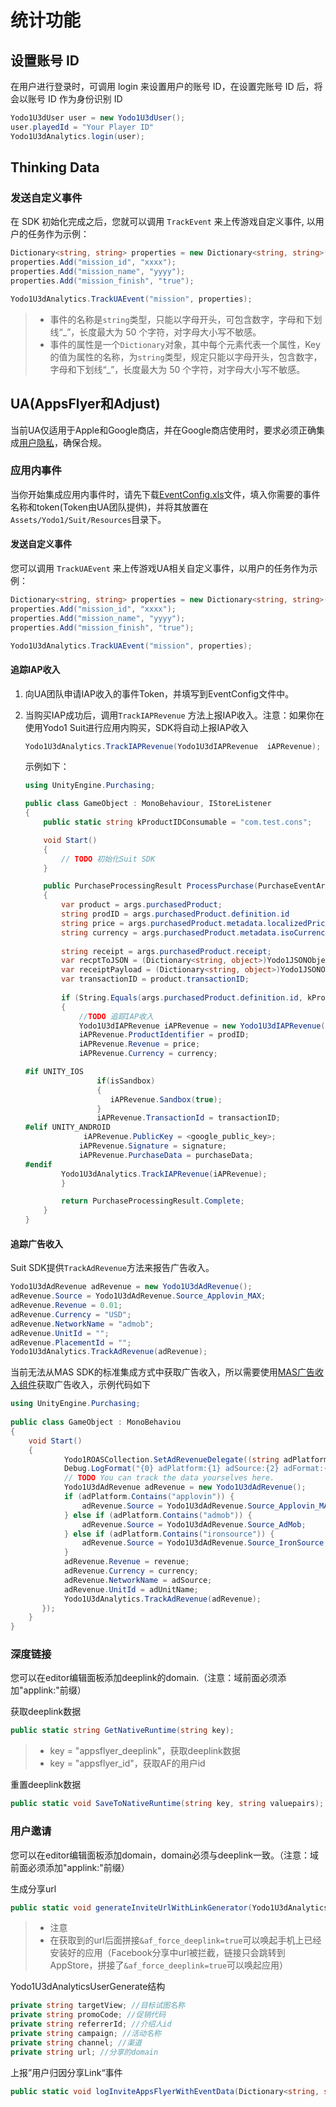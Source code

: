 # 统计功能

## 设置账号 ID

在用户进行登录时，可调用 login 来设置用户的账号 ID，在设置完账号 ID 后，将会以账号 ID 作为身份识别 ID

``` c#
Yodo1U3dUser user = new Yodo1U3dUser();
user.playedId = "Your Player ID"
Yodo1U3dAnalytics.login(user);
```

## Thinking Data

### 发送自定义事件

在 SDK 初始化完成之后，您就可以调用 `TrackEvent` 来上传游戏自定义事件, 以用户的任务作为示例：

```c#
Dictionary<string, string> properties = new Dictionary<string, string>();
properties.Add("mission_id", "xxxx");
properties.Add("mission_name", "yyyy");
properties.Add("mission_finish", "true");

Yodo1U3dAnalytics.TrackUAEvent("mission", properties);
```

>* 事件的名称是`string`类型，只能以字母开头，可包含数字，字母和下划线“_”，长度最大为 50 个字符，对字母大小写不敏感。
>* 事件的属性是一个`Dictionary`对象，其中每个元素代表一个属性，Key的值为属性的名称，为`string`类型，规定只能以字母开头，包含数字，字母和下划线“_”，长度最大为 50 个字符，对字母大小写不敏感。

## UA(AppsFlyer和Adjust)

当前UA仅适用于Apple和Google商店，并在Google商店使用时，要求必须正确集成[用户隐私](/zh/unity/optional-modules/privacy/)，确保合规。

### 应用内事件

当你开始集成应用内事件时，请先下载[EventConfig.xls](/zh/assets/EventConfig.xls)文件，填入你需要的事件名称和token(Token由UA团队提供)，并将其放置在`Assets/Yodo1/Suit/Resources`目录下。

#### 发送自定义事件

您可以调用 `TrackUAEvent` 来上传游戏UA相关自定义事件，以用户的任务作为示例：

```c#
Dictionary<string, string> properties = new Dictionary<string, string>();
properties.Add("mission_id", "xxxx");
properties.Add("mission_name", "yyyy");
properties.Add("mission_finish", "true");

Yodo1U3dAnalytics.TrackUAEvent("mission", properties);
```

#### 追踪IAP收入

1. 向UA团队申请IAP收入的事件Token，并填写到EventConfig文件中。
2. 当购买IAP成功后，调用`TrackIAPRevenue` 方法上报IAP收入。注意：如果你在使用Yodo1 Suit进行应用内购买，SDK将自动上报IAP收入
	
	```c#
	Yodo1U3dAnalytics.TrackIAPRevenue(Yodo1U3dIAPRevenue  iAPRevenue);
	```

	示例如下：
	
	```c#
	using UnityEngine.Purchasing;
	
	public class GameObject : MonoBehaviour, IStoreListener
	{
	    public static string kProductIDConsumable = "com.test.cons";
	
	    void Start()
	    {
	        // TODO 初始化Suit SDK
	    }
	
	    public PurchaseProcessingResult ProcessPurchase(PurchaseEventArgs args)
	    {
			var product = args.purchasedProduct;
			string prodID = args.purchasedProduct.definition.id
			string price = args.purchasedProduct.metadata.localizedPrice.ToString()
			string currency = args.purchasedProduct.metadata.isoCurrencyCode;
			
			string receipt = args.purchasedProduct.receipt;
			var recptToJSON = (Dictionary<string, object>)Yodo1JSONObject.Deserialize(product.receipt)
			var receiptPayload = (Dictionary<string, object>)Yodo1JSONObject.Deserialize((string)recptToJSON["Payload"]);
			var transactionID = product.transactionID;
			
			if (String.Equals(args.purchasedProduct.definition.id, kProductIDConsumable, StringComparison.Ordinal))
			{
				//TODO 追踪IAP收入
				Yodo1U3dIAPRevenue iAPRevenue = new Yodo1U3dIAPRevenue();
				iAPRevenue.ProductIdentifier = prodID;
				iAPRevenue.Revenue = price;
				iAPRevenue.Currency = currency;
	
	#if UNITY_IOS
		            if(isSandbox)
		            {
		               iAPRevenue.Sandbox(true);
		            }
		            iAPRevenue.TransactionId = transactionID;
	#elif UNITY_ANDROID
			     iAPRevenue.PublicKey = <google_public_key>;
				iAPRevenue.Signature = signature;
				iAPRevenue.PurchaseData = purchaseData;
	#endif
			Yodo1U3dAnalytics.TrackIAPRevenue(iAPRevenue);
	        }
	
	        return PurchaseProcessingResult.Complete;
	    }
	}
	```

#### 追踪广告收入

Suit SDK提供`TrackAdRevenue`方法来报告广告收入。

```c#
Yodo1U3dAdRevenue adRevenue = new Yodo1U3dAdRevenue();
adRevenue.Source = Yodo1U3dAdRevenue.Source_Applovin_MAX;
adRevenue.Revenue = 0.01;
adRevenue.Currency = "USD";
adRevenue.NetworkName = "admob";
adRevenue.UnitId = "";
adRevenue.PlacementId = "";
Yodo1U3dAnalytics.TrackAdRevenue(adRevenue);
```

当前无法从MAS SDK的标准集成方式中获取广告收入，所以需要使用[MAS广告收入组件](https://github.com/Yodo1Games/Yodo1-MAS-ROAS-Collection/tree/master/ROAS-Collection-Unity)获取广告收入，示例代码如下

```c#
using UnityEngine.Purchasing;
	
public class GameObject : MonoBehaviou
{	
    void Start()
    {
    		Yodo1ROASCollection.SetAdRevenueDelegate((string adPlatform, string adSource, string adFormat, string adUnitName, double revenue, string currency) => {
		    Debug.LogFormat("{0} adPlatform:{1} adSource:{2} adFormat:{3} adUnitName:{4} revenue:{5} currency:{6}", Yodo1ROASCollection.TAG, adPlatform, adSource, adFormat, adUnitName, revenue, currency);
		    // TODO You can track the data yourselves here. 
			Yodo1U3dAdRevenue adRevenue = new Yodo1U3dAdRevenue();
			if (adPlatform.Contains("applovin")) {
				adRevenue.Source = Yodo1U3dAdRevenue.Source_Applovin_MAX;
			} else if (adPlatform.Contains("admob")) {
				adRevenue.Source = Yodo1U3dAdRevenue.Source_AdMob;
			} else if (adPlatform.Contains("ironsource")) {
				adRevenue.Source = Yodo1U3dAdRevenue.Source_IronSource;
			}
			adRevenue.Revenue = revenue;
			adRevenue.Currency = currency;
			adRevenue.NetworkName = adSource;
			adRevenue.UnitId = adUnitName;
			Yodo1U3dAnalytics.TrackAdRevenue(adRevenue);
	   });
    }
}
```

### 深度链接

您可以在editor编辑面板添加deeplink的domain.（注意：域前面必须添加"applink:"前缀）

获取deeplink数据

```c#
public static string GetNativeRuntime(string key);
```

>* key = "appsflyer_deeplink"，获取deeplink数据
>* key = "appsflyer_id"，获取AF的用户id

重置deeplink数据

```c#
public static void SaveToNativeRuntime(string key, string valuepairs);
```

### 用户邀请

您可以在editor编辑面板添加domain，domain必须与deeplink一致。（注意：域前面必须添加"applink:"前缀）

生成分享url

```c#
public static void generateInviteUrlWithLinkGenerator(Yodo1U3dAnalyticsUserGenerate generate);
```

>* 注意
>* 在获取到的url后面拼接`&af_force_deeplink=true`可以唤起手机上已经安装好的应用（Facebook分享中url被拦截，链接只会跳转到AppStore，拼接了`&af_force_deeplink=true`可以唤起应用）

Yodo1U3dAnalyticsUserGenerate结构

```c#
private string targetView; //目标试图名称
private string promoCode; //促销代码
private string referrerId; //介绍人id
private string campaign; //活动名称
private string channel; //渠道
private string url; //分享的domain
```

上报”用户归因分享Link“事件

```c#
public static void logInviteAppsFlyerWithEventData(Dictionary<string, string> value = null);
```
